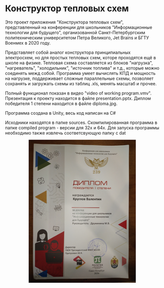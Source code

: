 # Конструктор тепловых схем

Это проект приложения "Конструктора тепловых схем", представленный на конференции для школьников "Информационные технологии для будущего", организованной Санкт-Петербургским политехническим университетом Петра Великого, Jet Brains и БГТУ Военмех в 2020 году. 

Представляет собой аналог конструктора принципиальных электросхем, но для простых тепловых схем, которе проходятся ещё в школе на физике. Тепловая схема составляется из блоков "нагрузка", "нагреватель", "холодильник", "источник топлива" и т.д., которые можно соединять межд собой. Программа умеет вычислять КПД и мощность на нагрузке, поддерживает сложные параллельные схемы, позволяет сохранять и загружать схемы из таблиц .xls, менять масштаб и прочее. 

Полный функционал показан в видео "video of working program.vmv". Презентация к проекту находится в файле presentation.pptx. Диплом победителя 1 степени находится в файле diploma.jpg.

Программа создана в Unity, весь код написан на C#

Исходники находятся в папке sources. Скомпилированная программа в папке compiled program - версии для 32х и 64х. Для запуска программы необходимо также извлечь соответсвующую папку с dat

<p align="center">
  <img src="diploma.jpg" width="350" title="diploma">
</p>

